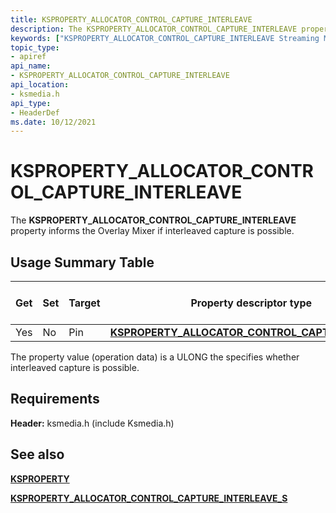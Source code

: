```yaml
---
title: KSPROPERTY_ALLOCATOR_CONTROL_CAPTURE_INTERLEAVE
description: The KSPROPERTY_ALLOCATOR_CONTROL_CAPTURE_INTERLEAVE property informs the Overlay Mixer if interleaved capture is possible.
keywords: ["KSPROPERTY_ALLOCATOR_CONTROL_CAPTURE_INTERLEAVE Streaming Media Devices"]
topic_type:
- apiref
api_name:
- KSPROPERTY_ALLOCATOR_CONTROL_CAPTURE_INTERLEAVE
api_location:
- ksmedia.h
api_type:
- HeaderDef
ms.date: 10/12/2021
---
```


# KSPROPERTY_ALLOCATOR_CONTROL_CAPTURE_INTERLEAVE

The **KSPROPERTY_ALLOCATOR_CONTROL_CAPTURE_INTERLEAVE** property informs the Overlay Mixer if interleaved capture is possible.

## Usage Summary Table

| Get | Set | Target | Property descriptor type | Property value type |
|--|--|--|--|--|
| Yes | No | Pin | [**KSPROPERTY_ALLOCATOR_CONTROL_CAPTURE_CAPS_S**](/windows-hardware/drivers/ddi/ksmedia/ns-ksmedia-ksproperty_allocator_control_capture_caps_s) | ULONG |

The property value (operation data) is a ULONG the specifies whether interleaved capture is possible.

## Requirements

**Header:** ksmedia.h (include Ksmedia.h)

## See also

[**KSPROPERTY**](ksproperty-structure.md)

[**KSPROPERTY_ALLOCATOR_CONTROL_CAPTURE_INTERLEAVE_S**](/windows-hardware/drivers/ddi/ksmedia/ns-ksmedia-ksproperty_allocator_control_capture_interleave_s)
